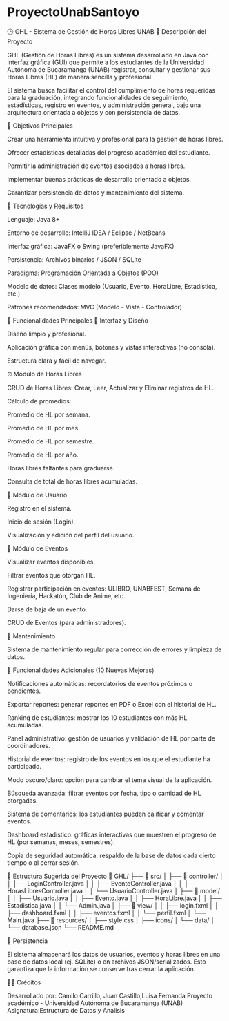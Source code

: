 # ProyectoUnabSantoyo

🕒 GHL - Sistema de Gestión de Horas Libres UNAB
📘 Descripción del Proyecto

GHL (Gestión de Horas Libres) es un sistema desarrollado en Java con interfaz gráfica (GUI) que permite a los estudiantes de la Universidad Autónoma de Bucaramanga (UNAB) registrar, consultar y gestionar sus Horas Libres (HL) de manera sencilla y profesional.

El sistema busca facilitar el control del cumplimiento de horas requeridas para la graduación, integrando funcionalidades de seguimiento, estadísticas, registro en eventos, y administración general, bajo una arquitectura orientada a objetos y con persistencia de datos.

🎯 Objetivos Principales

Crear una herramienta intuitiva y profesional para la gestión de horas libres.

Ofrecer estadísticas detalladas del progreso académico del estudiante.

Permitir la administración de eventos asociados a horas libres.

Implementar buenas prácticas de desarrollo orientado a objetos.

Garantizar persistencia de datos y mantenimiento del sistema.

🧱 Tecnologías y Requisitos

Lenguaje: Java 8+

Entorno de desarrollo: IntelliJ IDEA / Eclipse / NetBeans

Interfaz gráfica: JavaFX o Swing (preferiblemente JavaFX)

Persistencia: Archivos binarios / JSON / SQLite

Paradigma: Programación Orientada a Objetos (POO)

Modelo de datos: Clases modelo (Usuario, Evento, HoraLibre, Estadística, etc.)

Patrones recomendados: MVC (Modelo - Vista - Controlador)

🧩 Funcionalidades Principales
🎨 Interfaz y Diseño

Diseño limpio y profesional.

Aplicación gráfica con menús, botones y vistas interactivas (no consola).

Estructura clara y fácil de navegar.

⏰ Módulo de Horas Libres

CRUD de Horas Libres: Crear, Leer, Actualizar y Eliminar registros de HL.

Cálculo de promedios:

Promedio de HL por semana.

Promedio de HL por mes.

Promedio de HL por semestre.

Promedio de HL por año.

Horas libres faltantes para graduarse.

Consulta de total de horas libres acumuladas.

👤 Módulo de Usuario

Registro en el sistema.

Inicio de sesión (Login).

Visualización y edición del perfil del usuario.

🎉 Módulo de Eventos

Visualizar eventos disponibles.

Filtrar eventos que otorgan HL.

Registrar participación en eventos: ULIBRO, UNABFEST, Semana de Ingeniería, Hackatón, Club de Anime, etc.

Darse de baja de un evento.

CRUD de Eventos (para administradores).

🧰 Mantenimiento

Sistema de mantenimiento regular para corrección de errores y limpieza de datos.

🔧 Funcionalidades Adicionales (10 Nuevas Mejoras)

Notificaciones automáticas: recordatorios de eventos próximos o pendientes.

Exportar reportes: generar reportes en PDF o Excel con el historial de HL.

Ranking de estudiantes: mostrar los 10 estudiantes con más HL acumuladas.

Panel administrativo: gestión de usuarios y validación de HL por parte de coordinadores.

Historial de eventos: registro de los eventos en los que el estudiante ha participado.

Modo oscuro/claro: opción para cambiar el tema visual de la aplicación.

Búsqueda avanzada: filtrar eventos por fecha, tipo o cantidad de HL otorgadas.

Sistema de comentarios: los estudiantes pueden calificar y comentar eventos.

Dashboard estadístico: gráficas interactivas que muestren el progreso de HL (por semanas, meses, semestres).

Copia de seguridad automática: respaldo de la base de datos cada cierto tiempo o al cerrar sesión.

🧠 Estructura Sugerida del Proyecto
📁 GHL/
├── 📂 src/
│   ├── 📂 controller/
│   │   ├── LoginController.java
│   │   ├── EventoController.java
│   │   ├── HorasLibresController.java
│   │   └── UsuarioController.java
│   ├── 📂 model/
│   │   ├── Usuario.java
│   │   ├── Evento.java
│   │   ├── HoraLibre.java
│   │   ├── Estadistica.java
│   │   └── Admin.java
│   ├── 📂 view/
│   │   ├── login.fxml
│   │   ├── dashboard.fxml
│   │   ├── eventos.fxml
│   │   └── perfil.fxml
│   └── Main.java
├── 📂 resources/
│   ├── style.css
│   ├── icons/
│   └── data/
│       └── database.json
└── README.md

💾 Persistencia

El sistema almacenará los datos de usuarios, eventos y horas libres en una base de datos local (ej. SQLite) o en archivos JSON/serializados. Esto garantiza que la información se conserve tras cerrar la aplicación.

🧑‍💻 Créditos

Desarrollado por: Camilo Carrillo, Juan Castillo,Luisa Fernanda
Proyecto académico - Universidad Autónoma de Bucaramanga (UNAB)
Asignatura:Estructura de Datos y Analisis
